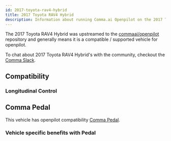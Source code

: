 ```yaml
---
id: 2017-toyota-rav4-hybrid
title: 2017 Toyota RAV4 Hybrid
description: Information about running Comma.ai Openpilot on the 2017 Toyota RAV4 Hybrid
---
```


The 2017 Toyota RAV4 Hybrid was upstreamed to the [commaai/openpilot](https://github.com/commaai/openpilot) repository and generally means it is a compatible / supported vehicle for openpilot.

To chat about 2017 Toyota RAV4 Hybrid's with the community, checkout the  [Comma Slack](https://slack.comma.ai).
## Compatibility

### Longitudinal Control



## Comma Pedal

This vehicle has openpilot compatibility [Comma Pedal](/hardware/pedal).

### Vehicle specific benefits with Pedal

